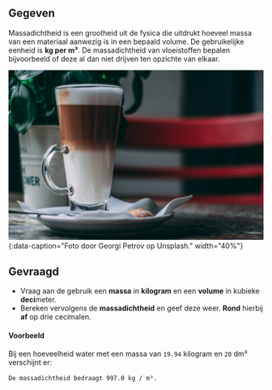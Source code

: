 ## Gegeven

Massadichtheid is een grootheid uit de fysica die uitdrukt hoeveel massa van een materiaal aanwezig is in een bepaald volume. De gebruikelijke eenheid is **kg per m³**. De massadichtheid van vloeistoffen bepalen bijvoorbeeld of deze al dan niet drijven ten opzichte van elkaar.

![Foto door Georgi Petrov op Unsplash.](media/georgi-petrov.jpg "Foto door Georgi Petrov op Unsplash."){:data-caption="Foto door Georgi Petrov op Unsplash." width="40%"}


## Gevraagd

- Vraag aan de gebruik een **massa** in **kilogram** en een **volume** in kubieke **deci**meter.
- Bereken vervolgens de **massadichtheid** en geef deze weer. **Rond** hierbij **af** op drie cecimalen.

#### Voorbeeld

Bij een hoeveelheid water met een massa van `19.94` kilogram en `20` dm³ verschijnt er:
```
De massadichtheid bedraagt 997.0 kg / m³.
```
